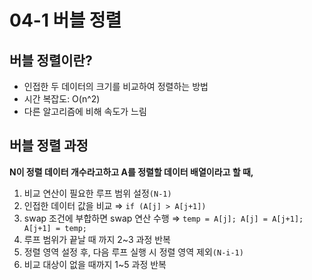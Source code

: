 # 04-1 버블 정렬

## 버블 정렬이란?

- 인접한 두 데이터의 크기를 비교하여 정렬하는 방법
- 시간 복잡도: O(n^2)
- 다른 알고리즘에 비해 속도가 느림

## 버블 정렬 과정

**N이 정렬 데이터 개수라고하고 A를 정렬할 데이터 배열이라고 할 때,**

1. 비교 연산이 필요한 루프 범위 설정`(N-1)`
2. 인접한 데이터 값을 비교 ⇒ `if (A[j] > A[j+1])`
3. swap 조건에 부합하면 swap 연산 수행
   ⇒ `temp = A[j]; A[j] = A[j+1]; A[j+1] = temp;`
4. 루프 범위가 끝날 때 까지 2~3 과정 반복
5. 정렬 영역 설정 후, 다음 루프 실행 시 정렬 영역 제외`(N-i-1)`
6. 비교 대상이 없을 때까지 1~5 과정 반복